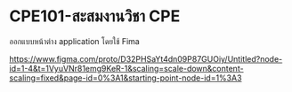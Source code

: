 # CPE101-สะสมงานวิชา CPE
ออกแบบหน้าต่าง application โดยใช้ Fima

https://www.figma.com/proto/D32PHSaYt4dn09P87GUOiy/Untitled?node-id=1-4&t=1VyuVNr81emg9KeR-1&scaling=scale-down&content-scaling=fixed&page-id=0%3A1&starting-point-node-id=1%3A3
